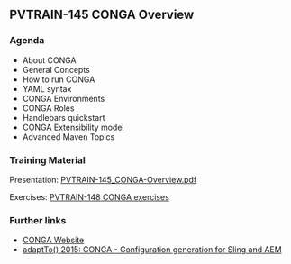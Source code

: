 ## PVTRAIN-145 CONGA Overview

### Agenda

*   About CONGA
*   General Concepts
*   How to run CONGA
*   YAML syntax
*   CONGA Environments
*   CONGA Roles
*   Handlebars quickstart
*   CONGA Extensibility model
*   Advanced Maven Topics

### Training Material

Presentation: [PVTRAIN-145_CONGA-Overview.pdf](slides/PVTRAIN-145_CONGA-Overview.pdf)

Exercises: [PVTRAIN-148 CONGA exercises](PVTRAIN-148-CONGA-exercises.html)

### Further links

*   [CONGA Website](http://devops.wcm.io/conga/)
*   [adaptTo() 2015: CONGA - Configuration generation for Sling and AEM](http://adapt.to/2015/en/schedule/conga---configuration-generation-for-sling-and-aem.html)
